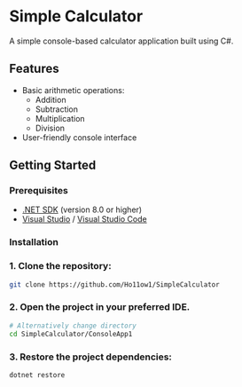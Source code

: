 # Simple Calculator

A simple console-based calculator application built using C#. 

## Features

- Basic arithmetic operations:
  - Addition
  - Subtraction
  - Multiplication
  - Division
- User-friendly console interface

## Getting Started

### Prerequisites

- [.NET SDK](https://dotnet.microsoft.com/download) (version 8.0 or higher)
- [Visual Studio](https://visualstudio.microsoft.com/) / [Visual Studio Code](https://code.visualstudio.com/)

### Installation

### 1. Clone the repository:
```bash
git clone https://github.com/Ho11ow1/SimpleCalculator
```

### 2. Open the project in your preferred IDE.
```bash
# Alternatively change directory
cd SimpleCalculator/ConsoleApp1
```

### 3. Restore the project dependencies:
```bash
dotnet restore
```
